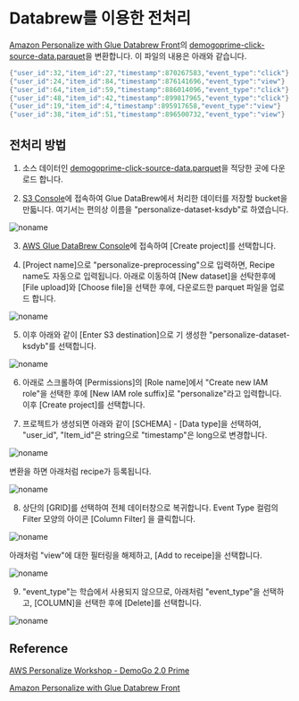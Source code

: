 # Databrew를 이용한 전처리 

[Amazon Personalize with Glue Databrew Front](https://github.com/aws-samples/amazon-personalize-with-glue-databrew-front)의 [demogoprime-click-source-data.parquet](https://github.com/kyopark2014/aws-personalize/blob/main/src/demogoprime-click-source-data.parquet)을 변환합니다. 이 파일의 내용은 아래와 같습니다.

```java
{"user_id":32,"item_id":27,"timestamp":870267583,"event_type":"click"}
{"user_id":24,"item_id":84,"timestamp":876141696,"event_type":"view"}
{"user_id":64,"item_id":59,"timestamp":886014096,"event_type":"click"}
{"user_id":48,"item_id":42,"timestamp":899817965,"event_type":"click"}
{"user_id":19,"item_id":4,"timestamp":895917658,"event_type":"view"}
{"user_id":38,"item_id":51,"timestamp":896500732,"event_type":"view"}
```

## 전처리 방법 

1) 소스 데이터인 [demogoprime-click-source-data.parquet](https://github.com/kyopark2014/aws-personalize/blob/main/src/demogoprime-click-source-data.parquet)을 적당한 곳에 다운로드 합니다.

2) [S3 Console](https://s3.console.aws.amazon.com/s3/buckets?region=ap-northeast-2)에 접속하여 Glue DataBrew에서 처리한 데이터를 저장할 bucket을 만듧니다. 여기서는 편의상 이름을 "personalize-dataset-ksdyb"로 하였습니다.

![noname](https://user-images.githubusercontent.com/52392004/191634610-173cb149-f1dd-4d60-8006-c4128ca41de0.png)


3) [AWS Glue DataBrew Console](https://ap-northeast-2.console.aws.amazon.com/databrew/home?region=ap-northeast-2#landing)에 접속하여 [Create project]를 선택합니다. 

4) [Project name]으로 "personalize-preprocessing"으로 입력하면, Recipe name도 자동으로 입력됩니다. 아래로 이동하여 [New dataset]을 선탁한후에 [File upload]와 [Choose file]을 선택한 후에, 다운로드한 parquet 파일을 업로드 합니다. 

![noname](https://user-images.githubusercontent.com/52392004/191629327-c0741d0a-6788-48f2-89a4-26b9ccc5400a.png)

5) 이후 아래와 같이 [Enter S3 destination]으로 기 생성한 "personalize-dataset-ksdyb"를 선택합니다. 

![noname](https://user-images.githubusercontent.com/52392004/191634837-b3e2560c-27bd-41b1-bb98-8688f86bb0dc.png)


6) 아래로 스크롤하여 [Permissions]의 [Role name]에서 "Create new IAM role"을 선택한 후에 [New IAM role suffix]로 "personalize"라고 입력합니다. 이후 [Create project]를 선택합니다. 


7) 프로젝트가 생성되면 아래와 같이 [SCHEMA] - [Data type]을 선택하여, "user_id", "Item_id"은 string으로 "timestamp"은 long으로 변경합니다. 

![noname](https://user-images.githubusercontent.com/52392004/191635541-99f15b57-8ba2-467f-9550-e0b3ebc932aa.png)

변환을 하면 아래처럼 recipe가 등록됩니다. 

![noname](https://user-images.githubusercontent.com/52392004/191635849-aa4de627-836f-4896-a96d-51dd9ec47897.png)

8) 상단의 [GRID]를 선택하여 전체 데이터창으로 복귀합니다. Event Type 컬럼의 Filter 모양의 아이콘 [Column Filter] 을 클릭합니다.

![noname](https://user-images.githubusercontent.com/52392004/191636412-abd7fe72-348f-4f6f-8577-9e61b36f88ce.png)

아래처럼 "view"에 대한 필터링을 해제하고, [Add to receipe]을 선택합니다. 

![noname](https://user-images.githubusercontent.com/52392004/191636766-9da62c02-c756-4136-97fc-c2b7592a089b.png)

9) "event_type"는 학습에서 사용되지 않으므로, 아래처럼 "event_type"을 선택하고, [COLUMN]을 선택한 후에 [Delete]를 선택합니다. 

![noname](https://user-images.githubusercontent.com/52392004/191637169-9d20fe57-1f93-4031-8bf0-10192ccc9c4a.png)


## Reference

[AWS Personalize Workshop - DemoGo 2.0 Prime](https://catalog.us-east-1.prod.workshops.aws/workshops/ed82a5d4-6630-41f0-a6a1-9345898fa6ec/ko-KR)

[Amazon Personalize with Glue Databrew Front](https://github.com/aws-samples/amazon-personalize-with-glue-databrew-front)
